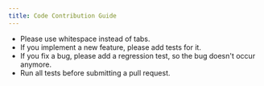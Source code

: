 ```yaml
---
title: Code Contribution Guide
---
```

 
- Please use whitespace instead of tabs.
- If you implement a new feature, please add tests for it.
- If you fix a bug, please add a regression test, so the bug doesn't occur anymore.
- Run all tests before submitting a pull request.  
